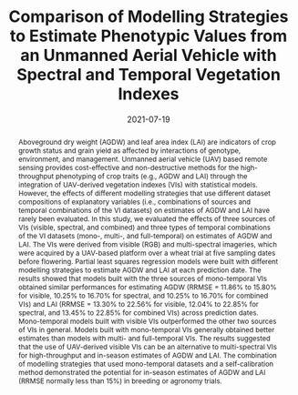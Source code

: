 ---
authors:
 - Pengcheng Hu
 - Scott Chapman
 - Huidong Jin
 - Yan Guo
 - bangyou-zheng
 
doi: 10.3390/rs13142827
date: "2021-07-19"
image_preview: ""
math: false
publication_types: ["2"]
publication: "Remote Sensing "
publication_short: ""
selected: false
title: "Comparison of Modelling Strategies to Estimate Phenotypic Values from an Unmanned Aerial Vehicle with Spectral and Temporal Vegetation Indexes"
tags: 
 - HTP
 - wheat
 - UAV
image:
  caption: 'Ortho-mosaics, reconstructed from visible and multi-spectral images captured by UAV'
  focal_point: ""
  preview_only: false

url: https://www.mdpi.com/2072-4292/13/14/2827

abstract: "Aboveground dry weight (AGDW) and leaf area index (LAI) are indicators of crop growth status and grain yield as affected by interactions of genotype, environment, and management. Unmanned aerial vehicle (UAV) based remote sensing provides cost-effective and non-destructive methods for the high-throughput phenotyping of crop traits (e.g., AGDW and LAI) through the integration of UAV-derived vegetation indexes (VIs) with statistical models. However, the effects of different modelling strategies that use different dataset compositions of explanatory variables (i.e., combinations of sources and temporal combinations of the VI datasets) on estimates of AGDW and LAI have rarely been evaluated. In this study, we evaluated the effects of three sources of VIs (visible, spectral, and combined) and three types of temporal combinations of the VI datasets (mono-, multi-, and full-temporal) on estimates of AGDW and LAI. The VIs were derived from visible (RGB) and multi-spectral imageries, which were acquired by a UAV-based platform over a wheat trial at five sampling dates before flowering. Partial least squares regression models were built with different modelling strategies to estimate AGDW and LAI at each prediction date. The results showed that models built with the three sources of mono-temporal VIs obtained similar performances for estimating AGDW (RRMSE = 11.86% to 15.80% for visible, 10.25% to 16.70% for spectral, and 10.25% to 16.70% for combined VIs) and LAI (RRMSE = 13.30% to 22.56% for visible, 12.04% to 22.85% for spectral, and 13.45% to 22.85% for combined VIs) across prediction dates. Mono-temporal models built with visible VIs outperformed the other two sources of VIs in general. Models built with mono-temporal VIs generally obtained better estimates than models with multi- and full-temporal VIs. The results suggested that the use of UAV-derived visible VIs can be an alternative to multi-spectral VIs for high-throughput and in-season estimates of AGDW and LAI. The combination of modelling strategies that used mono-temporal datasets and a self-calibration method demonstrated the potential for in-season estimates of AGDW and LAI (RRMSE normally less than 15%) in breeding or agronomy trials."

---